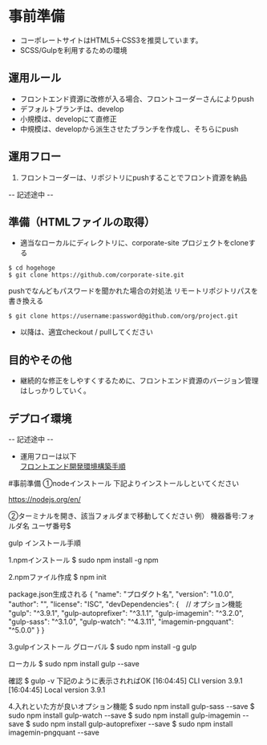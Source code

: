 # 事前準備
* コーポレートサイトはHTML5＋CSS3を推奨しています。
* SCSS/Gulpを利用するための環境


## 運用ルール
* フロントエンド資源に改修が入る場合、フロントコーダーさんによりpush
* デフォルトブランチは、develop
* 小規模は、developにて直修正
* 中規模は、developから派生させたブランチを作成し、そちらにpush

## 運用フロー
1. フロントコーダーは、リポジトリにpushすることでフロント資源を納品

-- 記述途中 --

## 準備（HTMLファイルの取得）
* 適当なローカルにディレクトリに、corporate-site プロジェクトをcloneする

```
$ cd hogehoge
$ git clone https://github.com/corporate-site.git
```

pushでなんどもパスワードを聞かれた場合の対処法
リモートリポジトリパスを書き換える
```
$ git clone https://username:password@github.com/org/project.git
```

* 以降は、適宜checkout / pullしてください

## 目的やその他
* 継続的な修正をしやすくするために、フロントエンド資源のバージョン管理はしっかりしていく。  

## デプロイ環境

-- 記述途中 --


* 運用フローは以下  
 <a href="https://github.com/corporate-site/SERVEROPE.md" target="_blank">フロントエンド開発環境構築手順</a>



#事前準備
①nodeインストール
下記よりインストールしといてください

https://nodejs.org/en/

②ターミナルを開き、該当フォルダまで移動してください
例）
機器番号:フォルダ名 ユーザ番号$



gulp インストール手順

1.npmインストール
$	sudo npm install -g npm

2.npmファイル作成
$	npm init

package.json生成される
{
  "name": "プロダクト名",
  "version": "1.0.0",
  "author": "",
  "license": "ISC",
  "devDependencies": {　// オプション機能
    "gulp": "^3.9.1",
    "gulp-autoprefixer": "^3.1.1",
    "gulp-imagemin": "^3.2.0",
    "gulp-sass": "^3.1.0",
    "gulp-watch": "^4.3.11",
    "imagemin-pngquant": "^5.0.0"
  }
}

3.gulpインストール
グローバル
$	sudo npm install -g gulp

ローカル
$	sudo npm install gulp --save

確認
$ gulp -v
下記のように表示されればOK
[16:04:45] CLI version 3.9.1
[16:04:45] Local version 3.9.1

4.入れといた方が良いオプション機能
$	sudo npm install gulp-sass --save
$	sudo npm install gulp-watch --save
$	sudo npm install gulp-imagemin --save
$	sudo npm install gulp-autoprefixer --save
$	sudo npm install imagemin-pngquant --save

